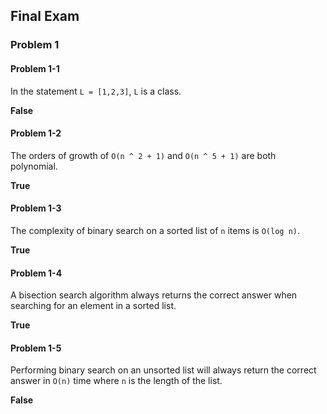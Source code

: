 ## Final Exam

### Problem 1

#### Problem 1-1
In the statement `L = [1,2,3]`, `L` is a class.

**False**

#### Problem 1-2
The orders of growth of `O(n ^ 2 + 1)` and `O(n ^ 5 + 1)` are both polynomial.

**True**

#### Problem 1-3
The complexity of binary search on a sorted list of `n` items is
`O(log n)`.

**True**

#### Problem 1-4
A bisection search algorithm always returns the correct answer when
searching for an element in a sorted list.

**True**

#### Problem 1-5
Performing binary search on an unsorted list will always return the
correct answer in `O(n)` time where `n` is the length of the list.

**False**
